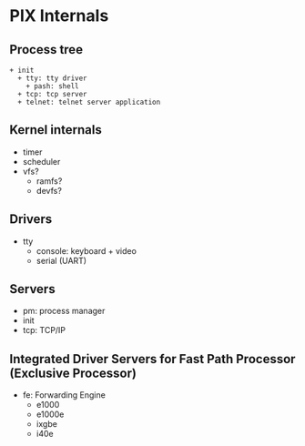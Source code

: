 # PIX Internals

## Process tree
    + init
      + tty: tty driver
        + pash: shell
      + tcp: tcp server
      + telnet: telnet server application

## Kernel internals
* timer
* scheduler
* vfs?
  * ramfs?
  * devfs?

## Drivers
* tty
  * console: keyboard + video
  * serial (UART)

## Servers
* pm: process manager
* init
* tcp: TCP/IP

## Integrated Driver Servers for Fast Path Processor (Exclusive Processor)
* fe: Forwarding Engine
  * e1000
  * e1000e
  * ixgbe
  * i40e

